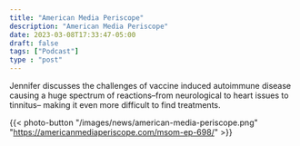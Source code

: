 ```yaml
---
title: "American Media Periscope"
description: "American Media Periscope"
date: 2023-03-08T17:33:47-05:00
draft: false
tags: ["Podcast"]
type : "post"
---
```


Jennifer discusses the challenges of vaccine induced autoimmune disease causing a huge spectrum of reactions–from neurological to heart issues to tinnitus– making it even more difficult to find treatments.


{{< photo-button "/images/news/american-media-periscope.png" "https://americanmediaperiscope.com/msom-ep-698/" >}}
